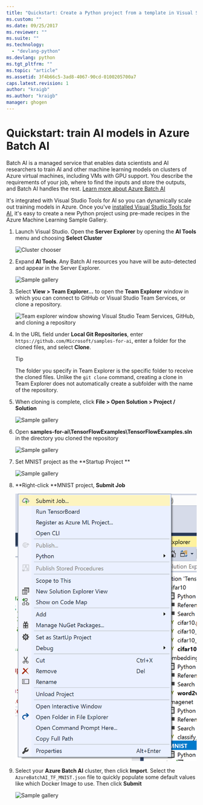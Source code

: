 ```yaml
---
title: "Quickstart: Create a Python project from a template in Visual Studio | Microsoft Docs"
ms.custom: ""
ms.date: 09/25/2017
ms.reviewer: ""
ms.suite: ""
ms.technology:
  - "devlang-python"
ms.devlang: python
ms.tgt_pltfrm: ""
ms.topic: "article"
ms.assetid: 3f4b66c5-3ad8-4067-90cd-0100205700a7
caps.latest.revision: 1
author: "kraigb"
ms.author: "kraigb"
manager: ghogen
---
```


# Quickstart: train AI models in Azure Batch AI

Batch AI is a managed service that enables data scientists and AI researchers to train AI and other machine learning models on clusters of Azure virtual machines, including VMs with GPU support. You describe the requirements of your job, where to find the inputs and store the outputs, and Batch AI handles the rest. [Learn more about Azure Batch AI](https://docs.microsoft.com/en-us/azure/batch-ai/overview) 

It's integrated with Visual Studio Tools for AI so you can dynamically scale out training models in Azure.  Once you've [installed Visual Studio Tools for AI](installation.md), it's easy to create a new Python project using pre-made recipes in the Azure Machine Learning Sample Gallery.

1. Launch Visual Studio. Open the **Server Explorer** by opening the **AI Tools** menu and choosing **Select Cluster**	

    ![Cluster chooser](/media/select-cluster.png)

	 
2. Expand **AI Tools**. Any Batch AI resources you have will be auto-detected and appear in the Server Explorer. 
	
    ![Sample gallery](/media/batchai.png)

3. Select **View > Team Explorer...** to open the **Team Explorer** window in which you can connect to GitHub or Visual Studio Team Services, or clone a repository.

    ![Team explorer window showing Visual Studio Team Services, GitHub, and cloning a repository](/media/team-explorer.png)

4. In the URL field under **Local Git Repositories**, enter `https://github.com/Microsoft/samples-for-ai`, enter a folder for the cloned files, and select **Clone**.

    > [!Tip]
    > The folder you specify in Team Explorer is the specific folder to receive the cloned files. Unlike the `git clone` command, creating a clone in Team Explorer does not automatically create a subfolder with the name of the repository.

5. When cloning is complete, click **File > Open Solution > Project / Solution**
	
	![Sample gallery](/media/open-solution.png)

5. Open **samples-for-ai\TensorFlowExamples\TensorFlowExamples.sln** in the directory you cloned the repository 

	![Sample gallery](/media/tensorflowexamples.png)

5. Set MNIST project as the **Startup Project **

	![Sample gallery](/media/mnist-startup.png)

1. **Right-click **MNIST project, **Submit Job**

	![Sample gallery](media/submit-job.png)

1. Select your **Azure Batch AI** cluster, then click **Import**. Select the `AzureBatchAI_TF_MNIST.json` file to quickly populate some default values like which Docker Image to use. Then click **Submit**

	![Sample gallery](/media/submit-batch.png)

